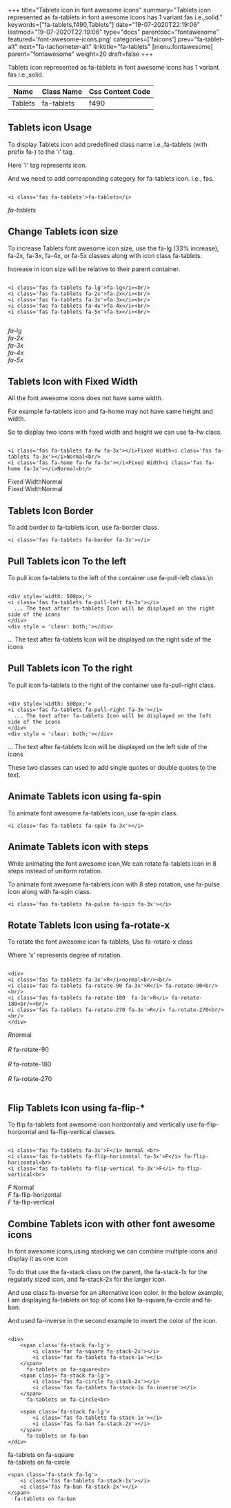 +++
title="Tablets icon in font awesome icons"
summary="Tablets icon represented as fa-tablets in font awesome icons has 1 variant fas i.e.,solid."
keywords=["fa-tablets,f490,Tablets"]
date="19-07-2020T22:19:06"
lastmod="19-07-2020T22:19:06"
type="docs"
parentdoc="fontawesome"
featured='font-awesome-icons.png'
categories=['faicons']
prev="fa-tablet-alt"
next="fa-tachometer-alt"
linktitle="fa-tablets"
[menu.fontawesome]
parent="fontawesome"
weight=20
draft=false
+++


Tablets icon represented as fa-tablets in font awesome icons has 1 variant fas i.e.,solid.

<div class='table-responsive'><table class='table'><thead><tr><th>Name</th><th>Class Name</th><th>Css Content Code</th></tr></thead><tbody><tr><td>Tablets</td><td>fa-tablets</td><td>f490</td></tr></tbody></table></div>



## Tablets icon Usage

To display Tablets icon add predefined class name i.e.,fa-tablets (with prefix fa-) to the 'i' tag.

Here 'i' tag represents icon.

And we need to add corresponding category for fa-tablets icon. i.e., fas.


```

<i class='fas fa-tablets'>fa-tablets</i>
```

<i class='fas fa-tablets'>fa-tablets</i>




## Change Tablets icon size
To increase Tablets font awesome icon size, use the fa-lg (33% increase), fa-2x, fa-3x, fa-4x, or fa-5x classes along with icon class fa-tablets.

Increase in icon size will be relative to their parent container. 

```

<i class='fas fa-tablets fa-lg'>fa-lg</i><br/>
<i class='fas fa-tablets fa-2x'>fa-2x</i><br/>
<i class='fas fa-tablets fa-3x'>fa-3x</i><br/>
<i class='fas fa-tablets fa-4x'>fa-4x</i><br/>
<i class='fas fa-tablets fa-5x'>fa-5x</i><br/>
            
```

<i class='fas fa-tablets fa-lg'>fa-lg</i><br/>
<i class='fas fa-tablets fa-2x'>fa-2x</i><br/>
<i class='fas fa-tablets fa-3x'>fa-3x</i><br/>
<i class='fas fa-tablets fa-4x'>fa-4x</i><br/>
<i class='fas fa-tablets fa-5x'>fa-5x</i><br/>
            



## Tablets Icon with Fixed Width 

All the font awesome icons does not have same width.

For example fa-tablets icon and fa-home may not have same height and width.

So to display two icons with fixed width and height we can use fa-fw class.


```

<i class='fas fa-tablets fa-fw fa-3x'></i>Fixed Width<i class='fas fa-tablets fa-3x'></i>Normal<br/>
<i class='fas fa-home fa-fw fa-3x'></i>Fixed Width<i class='fas fa-home fa-3x'></i>Normal<br/>
```

<i class='fas fa-tablets fa-fw fa-3x'></i>Fixed Width<i class='fas fa-tablets fa-3x'></i>Normal<br/>
<i class='fas fa-home fa-fw fa-3x'></i>Fixed Width<i class='fas fa-home fa-3x'></i>Normal<br/>



## Tablets Icon Border 

To add border to fa-tablets icon, use fa-border class.


```
<i class='fas fa-tablets fa-border fa-3x'></i>

```
<i class='fas fa-tablets fa-border fa-3x'></i>





## Pull Tablets icon To the left

To pull icon fa-tablets to the left of the container use fa-pull-left class.\n

```

<div style='width: 500px;'>
<i class='fas fa-tablets fa-pull-left fa-3x'></i>
  ... The text after fa-tablets Icon will be displayed on the right side of the icons
</div>
<div style = 'clear: both;'></div>
```

<div style='width: 500px;'>
<i class='fas fa-tablets fa-pull-left fa-3x'></i>
  ... The text after fa-tablets Icon will be displayed on the right side of the icons
</div>
<div style = 'clear: both;'></div>




## Pull Tablets icon To the right
To pull icon fa-tablets to the right of the container use fa-pull-right class.

```

<div style='width: 500px;'>
<i class='fas fa-tablets fa-pull-right fa-3x'></i>
  ... The text after fa-tablets Icon will be displayed on the left side of the icons
</div>
<div style = 'clear: both;'></div>
```

<div style='width: 500px;'>
<i class='fas fa-tablets fa-pull-right fa-3x'></i>
  ... The text after fa-tablets Icon will be displayed on the left side of the icons
</div>
<div style = 'clear: both;'></div>

These two classes can used to add single quotes or double quotes to the text.


## Animate Tablets icon using fa-spin
To animate font awesome fa-tablets icon, use fa-spin class.

```
<i class='fas fa-tablets fa-spin fa-3x'></i>
```
<i class='fas fa-tablets fa-spin fa-3x'></i>




## Animate Tablets icon with steps
While animating the font awesome icon,We can rotate fa-tablets icon in 8 steps instead of uniform rotation.

To animate font awesome fa-tablets icon with 8 step rotation, use fa-pulse icon along with fa-spin class.


```
<i class='fas fa-tablets fa-pulse fa-spin fa-3x'></i>

```
<i class='fas fa-tablets fa-pulse fa-spin fa-3x'></i>





## Rotate Tablets Icon using fa-rotate-x
To rotate the font awesome icon fa-tablets, Use fa-rotate-x class

Where 'x' represents degree of rotation.


```

<div>
<i class='fas fa-tablets fa-3x'>R</i>normal<br/><br/>
<i class='fas fa-tablets fa-rotate-90 fa-3x'>R</i> fa-rotate-90<br/><br/> 
<i class='fas fa-tablets fa-rotate-180  fa-3x'>R</i> fa-rotate-180<br/><br/> 
<i class='fas fa-tablets fa-rotate-270 fa-3x'>R</i> fa-rotate-270<br/><br/>
</div>
```

<div>
<i class='fas fa-tablets fa-3x'>R</i>normal<br/><br/>
<i class='fas fa-tablets fa-rotate-90 fa-3x'>R</i> fa-rotate-90<br/><br/> 
<i class='fas fa-tablets fa-rotate-180  fa-3x'>R</i> fa-rotate-180<br/><br/> 
<i class='fas fa-tablets fa-rotate-270 fa-3x'>R</i> fa-rotate-270<br/><br/>
</div>




## Flip Tablets Icon using fa-flip-*
To flip fa-tablets font awesome icon horizontally and vertically use fa-flip-horizontal and fa-flip-vertical classes. 

```

<i class='fas fa-tablets fa-3x'>F</i> Normal <br>
<i class='fas fa-tablets fa-flip-horizontal fa-3x'>F</i> fa-flip-horizontal<br>
<i class='fas fa-tablets fa-flip-vertical fa-3x'>F</i> fa-flip-vertical<br>
```

<i class='fas fa-tablets fa-3x'>F</i> Normal <br>
<i class='fas fa-tablets fa-flip-horizontal fa-3x'>F</i> fa-flip-horizontal<br>
<i class='fas fa-tablets fa-flip-vertical fa-3x'>F</i> fa-flip-vertical<br>




## Combine Tablets icon with other font awesome icons
In font awesome icons,using stacking we can combine multiple icons and display it as one icon 

To do that use the fa-stack class on the parent, the fa-stack-1x for the regularly sized icon, and fa-stack-2x for the larger icon.

And use class fa-inverse for an alternative icon color. 
In the below example, I am displaying fa-tablets on top of icons like fa-square,fa-circle and fa-ban.

And used fa-inverse in the second example to invert the color of the icon.

```

<div>
    <span class='fa-stack fa-lg'>
        <i class='far fa-square fa-stack-2x'></i>
        <i class='fas fa-tablets fa-stack-1x'></i>
    </span>
      fa-tablets on fa-square<br>
    <span class='fa-stack fa-lg'>
        <i class='fas fa-circle fa-stack-2x'></i>
        <i class='fas fa-tablets fa-stack-1x fa-inverse'></i>
    </span>
      fa-tablets on fa-circle<br>

    <span class='fa-stack fa-lg'>
        <i class='fas fa-tablets fa-stack-1x'></i>
        <i class='fas fa-ban fa-stack-2x'></i>
    </span>
      fa-tablets on fa-ban
</div>
```

<div>
    <span class='fa-stack fa-lg'>
        <i class='far fa-square fa-stack-2x'></i>
        <i class='fas fa-tablets fa-stack-1x'></i>
    </span>
      fa-tablets on fa-square<br>
    <span class='fa-stack fa-lg'>
        <i class='fas fa-circle fa-stack-2x'></i>
        <i class='fas fa-tablets fa-stack-1x fa-inverse'></i>
    </span>
      fa-tablets on fa-circle<br>

    <span class='fa-stack fa-lg'>
        <i class='fas fa-tablets fa-stack-1x'></i>
        <i class='fas fa-ban fa-stack-2x'></i>
    </span>
      fa-tablets on fa-ban
</div>






